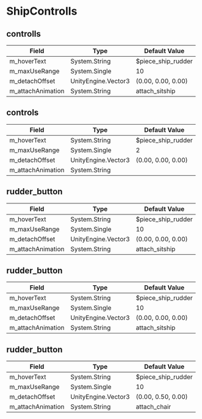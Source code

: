 # ShipControlls

## controlls

|Field|Type|Default Value|
|-----|----|-------------|
|m_hoverText|System.String|$piece_ship_rudder|
|m_maxUseRange|System.Single|10|
|m_detachOffset|UnityEngine.Vector3|(0.00, 0.00, 0.00)|
|m_attachAnimation|System.String|attach_sitship|

## controls

|Field|Type|Default Value|
|-----|----|-------------|
|m_hoverText|System.String|$piece_ship_rudder|
|m_maxUseRange|System.Single|2|
|m_detachOffset|UnityEngine.Vector3|(0.00, 0.00, 0.00)|
|m_attachAnimation|System.String||

## rudder_button

|Field|Type|Default Value|
|-----|----|-------------|
|m_hoverText|System.String|$piece_ship_rudder|
|m_maxUseRange|System.Single|10|
|m_detachOffset|UnityEngine.Vector3|(0.00, 0.00, 0.00)|
|m_attachAnimation|System.String|attach_sitship|

## rudder_button

|Field|Type|Default Value|
|-----|----|-------------|
|m_hoverText|System.String|$piece_ship_rudder|
|m_maxUseRange|System.Single|10|
|m_detachOffset|UnityEngine.Vector3|(0.00, 0.00, 0.00)|
|m_attachAnimation|System.String|attach_sitship|

## rudder_button

|Field|Type|Default Value|
|-----|----|-------------|
|m_hoverText|System.String|$piece_ship_rudder|
|m_maxUseRange|System.Single|10|
|m_detachOffset|UnityEngine.Vector3|(0.00, 0.50, 0.00)|
|m_attachAnimation|System.String|attach_chair|

